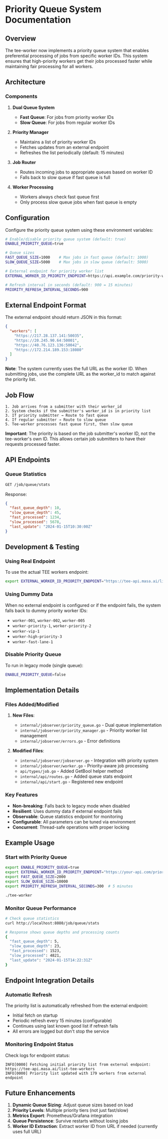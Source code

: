# Priority Queue System Documentation

## Overview

The tee-worker now implements a priority queue system that enables preferential processing of jobs from specific worker IDs. This system ensures that high-priority workers get their jobs processed faster while maintaining fair processing for all workers.

## Architecture

### Components

1. **Dual Queue System**
   - **Fast Queue**: For jobs from priority worker IDs
   - **Slow Queue**: For jobs from regular worker IDs

2. **Priority Manager**
   - Maintains a list of priority worker IDs
   - Fetches updates from an external endpoint
   - Refreshes the list periodically (default: 15 minutes)

3. **Job Router**
   - Routes incoming jobs to appropriate queues based on worker ID
   - Falls back to slow queue if fast queue is full

4. **Worker Processing**
   - Workers always check fast queue first
   - Only process slow queue jobs when fast queue is empty

## Configuration

Configure the priority queue system using these environment variables:

```bash
# Enable/disable priority queue system (default: true)
ENABLE_PRIORITY_QUEUE=true

# Queue sizes
FAST_QUEUE_SIZE=1000    # Max jobs in fast queue (default: 1000)
SLOW_QUEUE_SIZE=5000    # Max jobs in slow queue (default: 5000)

# External endpoint for priority worker list
EXTERNAL_WORKER_ID_PRIORITY_ENDPOINT=https://api.example.com/priority-workers

# Refresh interval in seconds (default: 900 = 15 minutes)
PRIORITY_REFRESH_INTERVAL_SECONDS=900
```

## External Endpoint Format

The external endpoint should return JSON in this format:

```json
{
  "workers": [
    "https://217.28.137.141:50035",
    "https://20.245.90.64:50001",
    "https://40.76.123.136:50042",
    "https://172.214.189.153:18080"
  ]
}
```

**Note**: The system currently uses the full URL as the worker ID. When submitting jobs, use the complete URL as the worker_id to match against the priority list.

## Job Flow

```
1. Job arrives from a submitter with their worker_id
2. System checks if the submitter's worker_id is in priority list
3. If priority submitter → Route to fast queue
4. If regular submitter → Route to slow queue
5. Tee-worker processes fast queue first, then slow queue
```

**Important**: The priority is based on the job submitter's worker ID, not the tee-worker's own ID. This allows certain job submitters to have their requests processed faster.

## API Endpoints

### Queue Statistics
```bash
GET /job/queue/stats
```

Response:
```json
{
  "fast_queue_depth": 10,
  "slow_queue_depth": 45,
  "fast_processed": 1234,
  "slow_processed": 5678,
  "last_update": "2024-01-15T10:30:00Z"
}
```

## Development & Testing

### Using Real Endpoint

To use the actual TEE workers endpoint:
```bash
export EXTERNAL_WORKER_ID_PRIORITY_ENDPOINT="https://tee-api.masa.ai/list-tee-workers"
```

### Using Dummy Data

When no external endpoint is configured or if the endpoint fails, the system falls back to dummy priority worker IDs:
- `worker-001`, `worker-002`, `worker-005`
- `worker-priority-1`, `worker-priority-2`
- `worker-vip-1`
- `worker-high-priority-3`
- `worker-fast-lane-1`

### Disable Priority Queue

To run in legacy mode (single queue):
```bash
ENABLE_PRIORITY_QUEUE=false
```

## Implementation Details

### Files Added/Modified

1. **New Files**:
   - `internal/jobserver/priority_queue.go` - Dual queue implementation
   - `internal/jobserver/priority_manager.go` - Priority worker list management
   - `internal/jobserver/errors.go` - Error definitions

2. **Modified Files**:
   - `internal/jobserver/jobserver.go` - Integration with priority system
   - `internal/jobserver/worker.go` - Priority-aware job processing
   - `api/types/job.go` - Added GetBool helper method
   - `internal/api/routes.go` - Added queue stats endpoint
   - `internal/api/start.go` - Registered new endpoint

### Key Features

- **Non-breaking**: Falls back to legacy mode when disabled
- **Resilient**: Uses dummy data if external endpoint fails
- **Observable**: Queue statistics endpoint for monitoring
- **Configurable**: All parameters can be tuned via environment
- **Concurrent**: Thread-safe operations with proper locking

## Example Usage

### Start with Priority Queue
```bash
export ENABLE_PRIORITY_QUEUE=true
export EXTERNAL_WORKER_ID_PRIORITY_ENDPOINT="https://your-api.com/priority-workers"
export FAST_QUEUE_SIZE=2000
export SLOW_QUEUE_SIZE=10000
export PRIORITY_REFRESH_INTERVAL_SECONDS=300  # 5 minutes

./tee-worker
```

### Monitor Queue Performance
```bash
# Check queue statistics
curl http://localhost:8080/job/queue/stats

# Response shows queue depths and processing counts
{
  "fast_queue_depth": 5,
  "slow_queue_depth": 23,
  "fast_processed": 1523,
  "slow_processed": 4821,
  "last_update": "2024-01-15T14:22:31Z"
}
```

## Endpoint Integration Details

### Automatic Refresh
The priority list is automatically refreshed from the external endpoint:
- Initial fetch on startup
- Periodic refresh every 15 minutes (configurable)
- Continues using last known good list if refresh fails
- All errors are logged but don't stop the service

### Monitoring Endpoint Status
Check logs for endpoint status:
```
INFO[0000] Fetching initial priority list from external endpoint: https://tee-api.masa.ai/list-tee-workers
INFO[0000] Priority list updated with 179 workers from external endpoint
```

## Future Enhancements

1. **Dynamic Queue Sizing**: Adjust queue sizes based on load
2. **Priority Levels**: Multiple priority tiers (not just fast/slow)
3. **Metrics Export**: Prometheus/Grafana integration
4. **Queue Persistence**: Survive restarts without losing jobs
5. **Worker ID Extraction**: Extract worker ID from URL if needed (currently uses full URL)